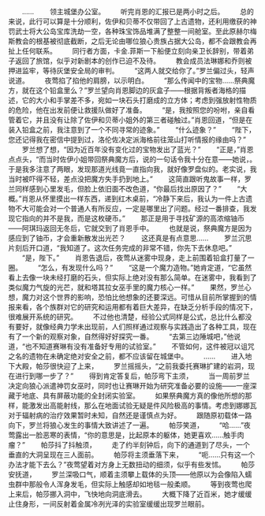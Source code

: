 　　……
　　领主城堡办公室。
　　听完肖恩的汇报已是两小时之后。
　　总的来说，此行可以算是十分顺利，佐伊和贝蒂不仅带回了上古遗物，还利用缴获的神罚武士将大公岛宝库洗劫一空，各种珠宝饰品堆满了整整一间舱室。至此原赫尔梅斯教会的根基被彻底截断，之后无论由哪位狼心贵族占据大公岛，都不会跟教会再扯上任何联系。
　　同行者方面，卡金.菲斯一下船便立刻向亲卫长辞别，带着弟子返回了旅馆，似乎对新剧本的创作已迫不及待。
　　教会成员法琳娜和乔则被押进监牢，等待灰堡安全局的审判。
　　“这两人就交给你了。”罗兰偏过头，轻声说道。
　　夜莺掐了掐他的肩膀，以示明白。
　　“那么传闻中的宝物……祭典魔方，就在这个铅盒里么？”罗兰望向肖恩脚边的灰盒子——根据背叛者海格的描述，它的大小和手掌差不多，宛如一块石头打磨成的立方体；考虑到强放射性物质的危险，他在出发前便让救援队做好了准备。
　　“是，我按照您的吩咐，亲自看管着它，并且没有让除了佐伊和贝蒂小姐外的第三者碰触过。”肖恩回道，“但是在装入铅盒之前，我注意到了一个不同寻常的迹象。”
　　“什么迹象？”
　　“陛下，您还记得我在密信中提到过，洛伦佐决定派海格前往笼山打听情报的缘由吗？”
　　罗兰想了想，“因为近百年没有变化过的宝物发出了蓝光？”
　　“正是，”肖恩点点头，“而当时佐伊小姐带回祭典魔方后，说的一句话令我十分在意——她说，。于是我多注意了两眼，发现那道光线竟一直指向我，就好像罗盘似的。老实说，我当时被吓得不轻，差点没把魔方失手扔到地上。”
　　这简直跟听鬼故事一样，罗兰同样感到心里发毛，但脸上依旧面不改色道，“你最后找出原因了？”
　　“大概。”肖恩从怀里摸出一样东西，递到红木桌前，“冷静下来后，我认为一件上古遗物不大可能会对一个普通人有所反应，一定是哪里出了问题。经过一番排查，我发现它指向的并不是我，而是这枚硬币。”
　　那正是用于寻找矿源的高浓缩铀币——阿琪玛返回无冬后，它就交到了肖恩手中。
　　也就是说，祭典魔方是因为感应到了铀币，才会重新散发出光芒？
　　这还真是有点意思……
　　罗兰沉思片刻后开口道，“我知道了。这次任务完成的非常不错，你先下去休息吧。”
　　“是，陛下。”
　　肖恩告退后，夜莺从迷雾中现身，走上前围着铅盒打量了一圈。
　　“怎么，有发现什么吗？”
　　“这是一个魔力造物。”她肯定道，“它虽然看上去像一块未经打磨的石头，但实际上绝对没有那么简单。在迷雾中，我看到了类似魔力气旋的光芒，就和塔其拉女巫手里的魔力核心一样。”
　　果然，罗兰心想，魔力对这个世界的影响，恐怕比他想象的还要深远。可惜从目前所掌握到的情报来看，各个族群对它的研究和运用都有着巨大差异，在缺乏分析手段的情况下，很难展开系统的研究。
　　不过他也清楚，经验公式同样是公式，总比什么都没有要好，就像经典力学未出现前，人们照样通过观察与实践造出了各种工具，现在有了一个新的观察对象，自然得好好探究一番。
　　“去第三边陲城吧，”他说道，“也不知道赛琳有没有准备好专用的试验室。”
　　不管如何，这件被冠以诅咒之名的遗物在未确定绝对安全之前，都不应该留在城堡中。
　　……
　　进入地下大殿，帕莎很快迎了上来，
　　罗兰摇摇头，“之前我委托赛琳扩建的岩洞，现在进行到哪一步了？”
　　得到肯定答复后，帕莎弯下主须，
　　当一周前罗兰决定向狼心派遣神罚女巫时，同时也让赛琳开始为研究准备必要的设施——一座深藏于地底、具有屏蔽功能的全封闭实验室。
　　如果祭典魔方真的像他所想的那样，能激发出高能射线，那么在地面试验无疑是件风险极高的事情。考虑到娜娜瓦对于辐射病的治疗效果暂时未知，自然还是谨慎点为好。
　　跟随原初载体一路向下，罗兰将狼心发生的事情大致讲述了一遍。
　　帕莎笑道，
　　“哈……”夜莺露出一脸恶寒的表情，“你的意思是，比起原本的躯体，她更喜欢……触手肉瘤？”
　　帕莎抖了抖触须，
　　走了约半刻钟后，向下的通道到了尽头，一个垂直的大洞呈现在三人面前。
　　帕莎将主须垂落下来，
　　“呃……只有这一个办法才能下去么？”夜莺望着对方身上无数扭动的细须，似乎有些发怵。
　　帕莎安抚道，
　　罗兰深吸口气，顺着主须攀上载体的头顶——他原以为会像陷入蠕虫群中那般令人浑身发毛，但实际上触感却如地毯一般柔顺。
　　等到夜莺也爬上来后，帕莎挪入洞中，飞快地向洞底滑去。
　　大概下降了近百米，她才缓缓止住身形，一间反射着金属冷冽光泽的实验室缓缓出现罗兰眼前。